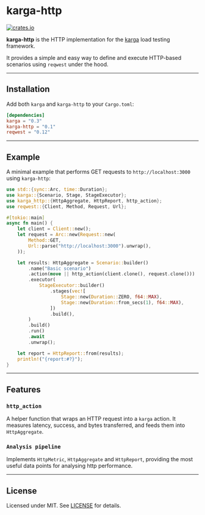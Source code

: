 # karga-http
[![crates.io](https://img.shields.io/crates/v/karga.svg)](https://crates.io/crates/karga_http)

**karga-http** is the HTTP implementation for the [karga](https://github.com/karga-rs/karga) load testing framework.

It provides a simple and easy way to define and execute HTTP-based scenarios using `reqwest` under the hood.

---

## Installation

Add both `karga` and `karga-http` to your `Cargo.toml`:

```toml
[dependencies]
karga = "0.3"
karga-http = "0.1"
reqwest = "0.12"
```

---

## Example

A minimal example that performs GET requests to `http://localhost:3000` using `karga-http`:

```rust
use std::{sync::Arc, time::Duration};
use karga::{Scenario, Stage, StageExecutor};
use karga_http::{HttpAggregate, HttpReport, http_action};
use reqwest::{Client, Method, Request, Url};

#[tokio::main]
async fn main() {
    let client = Client::new();
    let request = Arc::new(Request::new(
        Method::GET,
        Url::parse("http://localhost:3000").unwrap(),
    ));

    let results: HttpAggregate = Scenario::builder()
        .name("Basic scenario")
        .action(move || http_action(client.clone(), request.clone()))
        .executor(
            StageExecutor::builder()
                .stages(vec![
                    Stage::new(Duration::ZERO, f64::MAX),
                    Stage::new(Duration::from_secs(1), f64::MAX),
                ])
                .build(),
        )
        .build()
        .run()
        .await
        .unwrap();

    let report = HttpReport::from(results);
    println!("{report:#?}");
}
```

---

## Features

### `http_action`

A helper function that wraps an HTTP request into a `karga` action. It measures latency, success, and bytes transferred, and feeds them into `HttpAggregate`.

### `Analysis pipeline`
Implements `HttpMetric`, `HttpAggregate` and `HttpReport`, providing the most useful data points for analysing http performance.

---

## License

Licensed under MIT. See [LICENSE](./LICENSE) for details.
